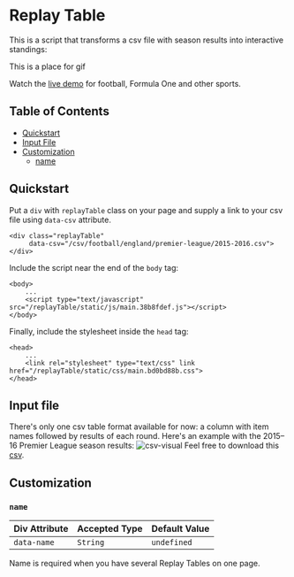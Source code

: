 Replay Table
=========

This is a script that transforms a csv file with season results into interactive standings:

This is a place for gif

Watch the [live demo](https://targetprocess.github.io/replayTable/) for football, Formula One and other sports.

## Table of Contents
* [Quickstart](#quickstart)
* [Input File](#input-file)
* [Customization](#customization)
  * [name](#name)
  

## Quickstart
Put a `div` with `replayTable` class on your page and supply a link to your csv file using `data-csv` attribute.
```
<div class="replayTable"
     data-csv="/csv/football/england/premier-league/2015-2016.csv">
</div>
```
Include the script near the end of the `body` tag:
```
<body>
    ...
    <script type="text/javascript" src="/replayTable/static/js/main.38b8fdef.js"></script>
</body>
```
Finally, include the stylesheet inside the `head` tag:
```
<head>
    ...
    <link rel="stylesheet" type="text/css" link href="/replayTable/static/css/main.bd0bd88b.css">
</head>
```

## Input file
There's only one csv table format available for now: a column with item names followed by results of each round. Here's an example with the 2015–16 Premier League season results:
![csv-visual](https://s3-us-west-2.amazonaws.com/replay-table/images/github/csv-visual.PNG)
Feel free to download this [csv](https://s3-us-west-2.amazonaws.com/replay-table/csv/football/england/premier-league/2015-2016.csv).

## Customization
### `name`
| **Div Attribute** | **Accepted Type** | **Default Value** |
|-------------------|-------------------|-------------------|
| `data-name` |  `String` | `undefined` |
Name is required when you have several Replay Tables on one page.
